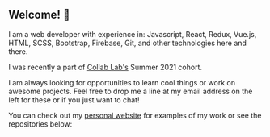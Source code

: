 ## Welcome! :wave:

I am a web developer with experience in: Javascript, React, Redux, Vue.js, HTML, SCSS, Bootstrap, Firebase, Git, and other technologies here and there. 

I was recently a part of [Collab Lab's](https://the-collab-lab.codes/) Summer 2021 cohort. 

I am always looking for opportunities to learn cool things or work on awesome projects. Feel free to drop me a line at my email address on the left for these or if you just want to chat! 

You can check out my [personal website](https://nickzanetti.com/) for examples of my work or see the repositories below: 
